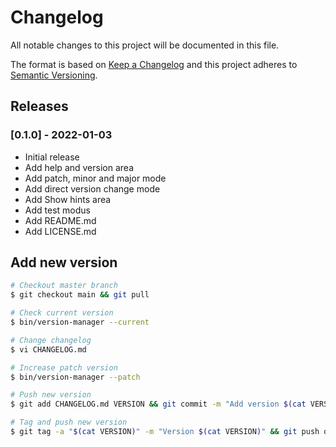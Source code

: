 # Changelog

All notable changes to this project will be documented in this file.

The format is based on [Keep a Changelog](http://keepachangelog.com/en/1.0.0/)
and this project adheres to [Semantic Versioning](http://semver.org/spec/v2.0.0.html).

## Releases

### [0.1.0] - 2022-01-03

* Initial release
* Add help and version area
* Add patch, minor and major mode
* Add direct version change mode
* Add Show hints area
* Add test modus
* Add README.md
* Add LICENSE.md

## Add new version

```bash
# Checkout master branch
$ git checkout main && git pull

# Check current version
$ bin/version-manager --current

# Change changelog
$ vi CHANGELOG.md

# Increase patch version
$ bin/version-manager --patch

# Push new version
$ git add CHANGELOG.md VERSION && git commit -m "Add version $(cat VERSION)" && git push

# Tag and push new version
$ git tag -a "$(cat VERSION)" -m "Version $(cat VERSION)" && git push origin "$(cat VERSION)"
```

